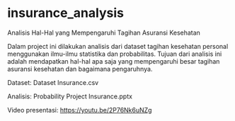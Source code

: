 # insurance_analysis
Analisis Hal-Hal yang Mempengaruhi Tagihan Asuransi Kesehatan

Dalam project ini dilakukan analisis dari dataset tagihan kesehatan personal menggunakan ilmu-ilmu statistika dan probabilitas. Tujuan dari analisis ini adalah mendapatkan hal-hal apa saja yang mempengaruhi besar tagihan asuransi kesehatan dan bagaimana pengaruhnya.

Dataset: Dataset Insurance.csv

Analisis: Probability Project Insurance.pptx

Video presentasi: https://youtu.be/2P76Nk6uNZg
